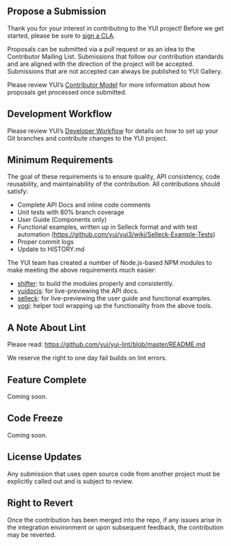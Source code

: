 ## Propose a Submission

Thank you for your interest in contributing to the YUI project! Before we get started, please be sure to [sign a CLA](http://yuilibrary.com/contribute/cla/).

Proposals can be submitted via a pull request or as an idea to the Contributor Mailing List. Submissions that follow our contribution standards and are aligned with the direction of the project will be accepted. Submissions that are not accepted can always be published to YUI Gallery.

Please review YUI’s [Contributor Model](https://github.com/yui/yui3/wiki/Contributor-Model/) for more information about how proposals get processed once submitted.

## Development Workflow

Please review YUI’s [Developer Workflow](https://github.com/yui/yui3/wiki/Developer-Workflow/) for details on how to set up your Git branches and contribute changes to the YUI project.

## Minimum Requirements

The goal of these requirements is to ensure quality, API consistency, code reusability, and maintainability of the contribution. All contributions should satisfy:

   * Complete API Docs and inline code comments
   * Unit tests with 80% branch coverage
   * User Guide (Components only)
   * Functional examples, written up in Selleck format and with test automation (https://github.com/yui/yui3/wiki/Selleck-Example-Tests)
   * Proper commit logs
   * Update to HISTORY.md

The YUI team has created a number of Node.js-based NPM modules to make meeting the above requirements much easier:

   * [shifter](http://yui.github.com/shifter): to build the modules properly and consistently.
   * [yuidocjs](http://yui.github.com/yuidoc/): for live-previewing the API docs.
   * [selleck](http://yui.github.com/selleck/): for live-previewing the user guide and functional examples.
   * [yogi](http://yui.github.com/yogi): helper tool wrapping up the functionality from the above tools.

## A Note About Lint

Please read: https://github.com/yui/yui-lint/blob/master/README.md

We reserve the right to one day fail builds on lint errors.

## Feature Complete

Coming soon.

## Code Freeze

Coming soon.

## License Updates

Any submission that uses open source code from another project must be explicitly called out and is subject to review.

## Right to Revert

Once the contribution has been merged into the repo, if any issues arise in the integration environment or upon subsequent feedback, the contribution may be reverted.